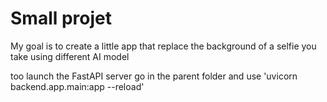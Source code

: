 # Small projet 

My goal is to create a little app that replace the background of a selfie you take using different AI model


too launch the FastAPI server go in the parent folder and use 'uvicorn backend.app.main:app --reload'